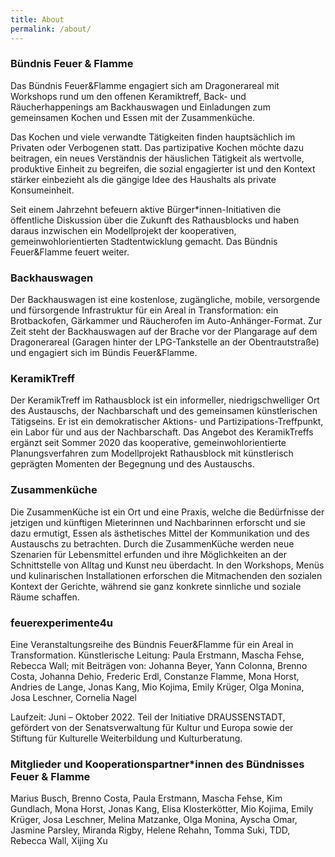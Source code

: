 ```yaml
---
title: About
permalink: /about/
---
```


### Bündnis Feuer & Flamme

Das Bündnis Feuer&Flamme engagiert sich am Dragonerareal mit Workshops rund um den offenen Keramiktreff, Back- und Räucherhappenings am Backhauswagen und Einladungen zum gemeinsamen Kochen und Essen mit der Zusammenküche.

Das Kochen und viele verwandte Tätigkeiten finden hauptsächlich im Privaten oder Verbogenen statt. Das partizipative Kochen möchte dazu beitragen, ein neues Verständnis der häuslichen Tätigkeit als wertvolle, produktive Einheit zu begreifen, die sozial engagierter ist und den Kontext stärker einbezieht als die gängige Idee des Haushalts als private Konsumeinheit.

Seit einem Jahrzehnt befeuern aktive Bürger\*innen-Initiativen die öffentliche Diskussion über die Zukunft des Rathausblocks und haben daraus inzwischen ein Modellprojekt der kooperativen, gemeinwohlorientierten Stadtentwicklung gemacht. Das Bündnis Feuer&Flamme feuert weiter.

### Backhauswagen

Der Backhauswagen ist eine kostenlose, zugängliche, mobile, versorgende und fürsorgende Infrastruktur für ein Areal in Transformation: ein Brotbackofen, Gärkammer und Räucherofen im Auto-Anhänger-Format. Zur Zeit steht der Backhauswagen auf der Brache vor der Plangarage auf dem Dragonerareal (Garagen hinter der LPG-Tankstelle an der Obentrautstraße) und engagiert sich im Bündis Feuer&Flamme.

### KeramikTreff

Der KeramikTreff im Rathausblock ist ein informeller, niedrigschwelliger Ort des Austauschs, der Nachbarschaft und des gemeinsamen künstlerischen Tätigseins. Er ist ein demokratischer Aktions- und Partizipations-Treffpunkt, ein Labor für und aus der Nachbarschaft. Das Angebot des KeramikTreffs ergänzt seit Sommer 2020 das kooperative, gemeinwohlorientierte Planungsverfahren zum Modellprojekt Rathausblock mit künstlerisch geprägten Momenten der Begegnung und des Austauschs.

### Zusammenküche

Die ZusammenKüche ist ein Ort und eine Praxis, welche die Bedürfnisse der jetzigen und künftigen Mieterinnen und Nachbarinnen erforscht und sie dazu ermutigt, Essen als ästhetisches Mittel der Kommunikation und des Austauschs zu betrachten. Durch die ZusammenKüche werden neue Szenarien für Lebensmittel erfunden und ihre Möglichkeiten an der Schnittstelle von Alltag und Kunst neu überdacht. In den Workshops, Menüs und kulinarischen Installationen erforschen die Mitmachenden den sozialen Kontext der Gerichte, während sie ganz konkrete sinnliche und soziale Räume schaffen.

### feuerexperimente4u

Eine Veranstaltungsreihe des Bündnis Feuer&Flamme für ein Areal in Transformation. Künstlerische Leitung: Paula Erstmann, Mascha Fehse, Rebecca Wall; mit Beiträgen von: Johanna Beyer, Yann Colonna, Brenno Costa, Johanna Dehio, Frederic Erdl, Constanze Flamme, Mona Horst, Andries de Lange, Jonas Kang, Mio Kojima, Emily Krüger, Olga Monina, Josa Leschner, Cornelia Nagel

Laufzeit: Juni – Oktober 2022. Teil der Initiative DRAUSSENSTADT, gefördert von der Senatsverwaltung für Kultur und Europa sowie der Stiftung für Kulturelle Weiterbildung und Kulturberatung.

### Mitglieder und Kooperationspartner*innen des Bündnisses Feuer & Flamme

Marius Busch, Brenno Costa, Paula Erstmann, Mascha Fehse, Kim Gundlach, Mona Horst, Jonas Kang, Elisa Klosterkötter, Mio Kojima, Emily Krüger, Josa Leschner, Melina Matzanke, Olga Monina, Ayscha Omar, Jasmine Parsley, Miranda Rigby, Helene Rehahn, Tomma Suki, TDD, Rebecca Wall, Xijing Xu
